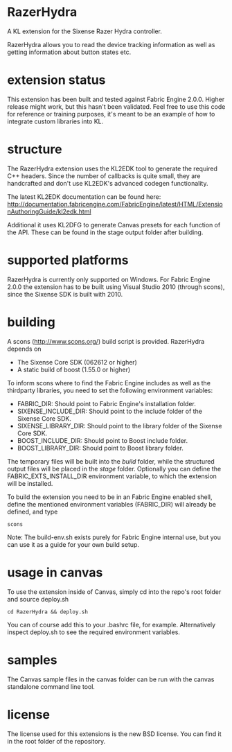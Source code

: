 RazerHydra
==========
A KL extension for the Sixense Razer Hydra controller.

RazerHydra allows you to read the device tracking information as well as getting information about button states etc.

extension status
================

This extension has been built and tested against Fabric Engine 2.0.0. Higher release might work, but this hasn't been validated. Feel free to use this code for reference or training purposes, it's meant to be an example of how to integrate custom libraries into KL.

structure
=========

The RazerHydra extension uses the KL2EDK tool to generate the required C++ headers. Since the number of callbacks is quite small, they are handcrafted and don't use KL2EDK's advanced codegen functionality.

The latest KL2EDK documentation can be found here: http://documentation.fabricengine.com/FabricEngine/latest/HTML/ExtensionAuthoringGuide/kl2edk.html

Additional it uses KL2DFG to generate Canvas presets for each function of the API. These can be found in the stage output folder after building.

supported platforms
===================

RazerHydra is currently only supported on Windows.
For Fabric Engine 2.0.0 the extension has to be built using Visual Studio 2010 (through scons), since the Sixense SDK is built with 2010.

building
========

A scons (http://www.scons.org/) build script is provided. RazerHydra depends on
* The Sixense Core SDK (062612 or higher)
* A static build of boost (1.55.0 or higher)

To inform scons where to find the Fabric Engine includes as well as the thirdparty libraries, you need to set the following environment variables:

* FABRIC_DIR: Should point to Fabric Engine's installation folder.
* SIXENSE_INCLUDE_DIR: Should point to the include folder of the Sixense Core SDK.
* SIXENSE_LIBRARY_DIR: Should point to the library folder of the Sixense Core SDK.
* BOOST_INCLUDE_DIR: Should point to Boost include folder.
* BOOST_LIBRARY_DIR: Should point to Boost library folder.

The temporary files will be built into the *build* folder, while the structured output files will be placed in the *stage* folder. Optionally you can define the FABRIC_EXTS_INSTALL_DIR environment variable, to which the extension will be installed.

To build the extension you need to be in an Fabric Engine enabled shell, define the mentioned environment variables (FABRIC_DIR) will already be defined, and type

    scons

Note: The build-env.sh exists purely for Fabric Engine internal use, but you can use it as a guide for your own build setup.

usage in canvas
==================

To use the extension inside of Canvas, simply cd into the repo's root folder and source deploy.sh

    cd RazerHydra && deploy.sh

You can of course add this to your .bashrc file, for example. Alternatively inspect deploy.sh to see the required environment variables.

samples
=======

The Canvas sample files in the canvas folder can be run with the canvas standalone command line tool.

license
==========

The license used for this extensions is the new BSD license. You can find it in the root folder of the repository.
